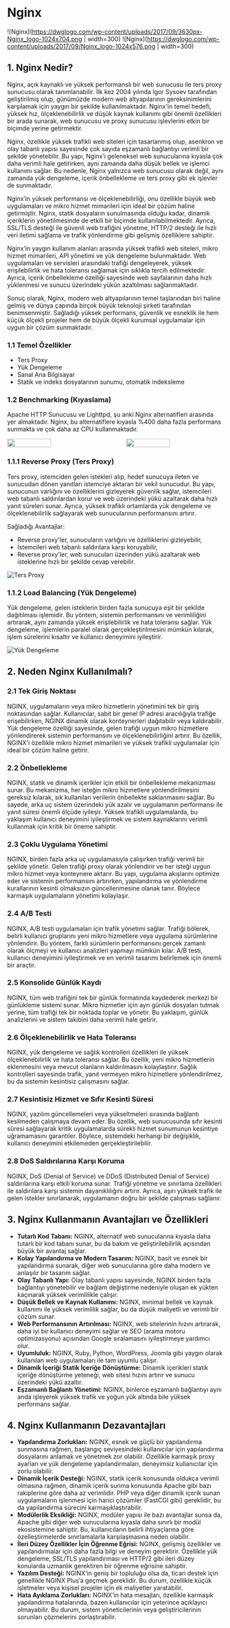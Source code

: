 
# Nginx

![Nginx](https://dwglogo.com/wp-content/uploads/2017/09/3630px-Nginx_logo-1024x704.png | width=300)
![Nginx](https://dwglogo.com/wp-content/uploads/2017/09/Nginx_logo-1024x576.png | width=300)

## 1. Nginx Nedir?

Nginx, açık kaynaklı ve yüksek performanslı bir web sunucusu ile ters proxy sunucusu olarak tanımlanabilir. İlk kez 2004 yılında Igor Sysoev tarafından geliştirilmiş olup, günümüzde modern web altyapılarının gereksinimlerini karşılamak için yaygın bir şekilde kullanılmaktadır. Nginx'in temel hedefi, yüksek hız, ölçeklenebilirlik ve düşük kaynak kullanımı gibi önemli özellikleri bir arada sunarak, web sunucusu ve proxy sunucusu işlevlerini etkin bir biçimde yerine getirmektir.

Nginx, özellikle yüksek trafikli web siteleri için tasarlanmış olup, asenkron ve olay tabanlı yapısı sayesinde çok sayıda eşzamanlı bağlantıyı verimli bir şekilde yönetebilir. Bu yapı, Nginx’i geleneksel web sunucularına kıyasla çok daha verimli hale getirirken, aynı zamanda daha düşük bellek ve işlemci kullanımı sağlar. Bu nedenle, Nginx yalnızca web sunucusu olarak değil, aynı zamanda yük dengeleme, içerik önbellekleme ve ters proxy gibi ek işlevler de sunmaktadır.

Nginx’in yüksek performansı ve ölçeklenebilirliği, onu özellikle büyük web uygulamaları ve mikro hizmet mimarileri için ideal bir çözüm haline getirmiştir. Nginx, statik dosyaların sunulmasında olduğu kadar, dinamik içeriklerin yönetilmesinde de etkili bir biçimde kullanılabilmektedir. Ayrıca, SSL/TLS desteği ile güvenli web trafiğini yönetme, HTTP/2 desteği ile hızlı veri iletimi sağlama ve trafik yönlendirme gibi gelişmiş özelliklere sahiptir.

Nginx’in yaygın kullanım alanları arasında yüksek trafikli web siteleri, mikro hizmet mimarileri, API yönetimi ve yük dengeleme bulunmaktadır. Web uygulamaları ve servisleri arasındaki trafiği dengeleyerek, yüksek erişilebilirlik ve hata toleransı sağlamak için sıklıkla tercih edilmektedir. Ayrıca, içerik önbellekleme özelliği sayesinde web sayfalarının daha hızlı yüklenmesi ve sunucu üzerindeki yükün azaltılması sağlanmaktadır.

Sonuç olarak, Nginx, modern web altyapılarının temel taşlarından biri haline gelmiş ve dünya çapında birçok büyük teknoloji şirketi tarafından benimsenmiştir. Sağladığı yüksek performans, güvenlik ve esneklik ile hem küçük ölçekli projeler hem de büyük ölçekli kurumsal uygulamalar için uygun bir çözüm sunmaktadır.

### 1.1 Temel Özellikler
- Ters Proxy
- Yük Dengeleme
- Sanal Ana Bilgisayar
- Statik ve indeks dosyalarının sunumu, otomatik indeksleme

### 1.2 Benchmarking (Kıyaslama)
Apache HTTP Sunucusu ve Lighttpd, şu anki Nginx alternatifleri arasında yer almaktadır. Nginx, bu alternatiflere kıyasla %400 daha fazla performans sunmakta ve çok daha az CPU kullanmaktadır.

<div style="display: flex; justify-content: space-between;">
  <img src="https://miro.medium.com/v2/resize:fit:640/format:webp/1*dFTC96_ZB-CYPFfBFUsSsw.jpeg" width="45%" />
  <img src="https://miro.medium.com/v2/resize:fit:640/format:webp/1*LzYYSJeF--EvjBAwwPgweg.jpeg" width="45%" />
</div>


### 1.1.1 Reverse Proxy (Ters Proxy)
Ters proxy, istemciden gelen istekleri alıp, hedef sunucuya ileten ve sunucudan dönen yanıtları istemciye aktaran bir vekil sunucudur. Bu yapı, sunucunun varlığını ve özelliklerini gizleyerek güvenlik sağlar, istemcileri web tabanlı saldırılardan korur ve web üzerindeki yükü azaltarak daha hızlı yanıt süreleri sunar. Ayrıca, yüksek trafikli ortamlarda yük dengeleme ve ölçeklenebilirlik sağlayarak web sunucularının performansını artırır.

Sağladığı Avantajlar:
- Reverse proxy'ler, sunucuların varlığını ve özelliklerini gizleyebilir,
- İstemcileri web tabanlı saldırılara karşı koruyabilir,
- Reverse proxy'ler, web sunucuları üzerinden yükü azaltarak web isteklerine hızlı bir şekilde cevap verebilir.

![Ters Proxy](https://miro.medium.com/v2/resize:fit:750/format:webp/1*DJBLIoHFLDH8Aged532YfA.png)

### 1.1.2 Load Balancing (Yük Dengeleme)
Yük dengeleme, gelen isteklerin birden fazla sunucuya eşit bir şekilde dağıtılması işlemidir. Bu yöntem, sistemin performansını ve verimliliğini artırarak, aynı zamanda yüksek erişilebilirlik ve hata toleransı sağlar. Yük dengeleme, işlemlerin paralel olarak gerçekleştirilmesini mümkün kılarak, işlem sürelerini kısaltır ve kullanıcı deneyimini iyileştirir.

![Yük Dengeleme](https://miro.medium.com/v2/resize:fit:1400/format:webp/1*fruOlA7WzZmkrkiCmBf_5Q.png)

## 2. Neden Nginx Kullanılmalı?

### 2.1 Tek Giriş Noktası
NGINX, uygulamaların veya mikro hizmetlerin yönetimini tek bir giriş noktasından sağlar. Kullanıcılar, sabit bir genel IP adresi aracılığıyla trafiğe erişebilirken, NGINX dinamik olarak konteynerleri dağıtabilir veya kaldırabilir. Yük dengeleme özelliği sayesinde, gelen trafiği uygun mikro hizmetlere yönlendirerek sistemin performansını ve ölçeklenebilirliğini artırır. Bu özellik, NGINX'i özellikle mikro hizmet mimarileri ve yüksek trafikli uygulamalar için ideal bir çözüm haline getirir.

### 2.2 Önbellekleme
NGINX, statik ve dinamik içerikler için etkili bir önbellekleme mekanizması sunar. Bu mekanizma, her isteğin mikro hizmetlere yönlendirilmesini gereksiz kılarak, sık kullanılan verilerin önbellekte saklanmasını sağlar. Bu sayede, arka uç sistem üzerindeki yük azalır ve uygulamanın performansı ile yanıt süresi önemli ölçüde iyileşir. Yüksek trafikli uygulamalarda, bu yaklaşım kullanıcı deneyimini iyileştirmek ve sistem kaynaklarını verimli kullanmak için kritik bir öneme sahiptir.

### 2.3 Çoklu Uygulama Yönetimi
NGINX, birden fazla arka uç uygulamasıyla çalışırken trafiği verimli bir şekilde yönetir. Gelen trafiği proxy olarak yönlendirir ve her isteği uygun mikro hizmet veya konteynere aktarır. Bu yapı, uygulama akışlarını optimize eder ve sistemin performansını artırırken, yapılandırma ve yönlendirme kurallarının kesinti olmaksızın güncellenmesine olanak tanır. Böylece karmaşık uygulamaların yönetimi kolaylaşır.

### 2.4 A/B Testi
NGINX, A/B testi uygulamaları için trafik yönetimi sağlar. Trafiği bölerek, belirli kullanıcı gruplarını yeni mikro hizmetlere veya uygulama sürümlerine yönlendirir. Bu yöntem, farklı sürümlerin performansını gerçek zamanlı olarak ölçmeyi ve kullanıcı analizleri yapmayı mümkün kılar. A/B testi, kullanıcı deneyimini iyileştirmek ve en verimli tasarımı belirlemek için önemli bir araçtır.

### 2.5 Konsolide Günlük Kaydı
NGINX, tüm web trafiğini tek bir günlük formatında kaydederek merkezi bir günlükleme sistemi sunar. Mikro hizmetler için ayrı günlük dosyaları tutmak yerine, tüm trafiği tek bir noktada toplar ve yönetir. Bu yaklaşım, günlük analizlerini ve sistem takibini daha verimli hale getirir.

### 2.6 Ölçeklenebilirlik ve Hata Toleransı
NGINX, yük dengeleme ve sağlık kontrolleri özellikleri ile yüksek ölçeklenebilirlik ve hata toleransı sağlar. Bu özellik, yeni mikro hizmetlerin eklenmesini veya mevcut olanların kaldırılmasını kolaylaştırır. Sağlık kontrolleri sayesinde trafik, yanıt vermeyen mikro hizmetlere yönlendirilmez, bu da sistemin kesintisiz çalışmasını sağlar.

### 2.7 Kesintisiz Hizmet ve Sıfır Kesinti Süresi
NGINX, yazılım güncellemeleri veya yükseltmeleri sırasında bağlantı kesilmeden çalışmaya devam eder. Bu özellik, web sunucusunda sıfır kesinti süresi sağlayarak kritik uygulamalarda sürekli hizmet sunumunun kesintiye uğramamasını garantiler. Böylece, sistemdeki herhangi bir değişiklik, kullanıcı deneyimini etkilemeden gerçekleştirilebilir.

### 2.8 DoS Saldırılarına Karşı Koruma
NGINX, DoS (Denial of Service) ve DDoS (Distributed Denial of Service) saldırılarına karşı etkili koruma sunar. Trafiği yönetme ve sınırlama özellikleri ile saldırılara karşı sistemin dayanıklılığını artırır. Ayrıca, aşırı yüksek trafik ile gelen istekler sınırlanarak, uygulamanın doğru bir şekilde çalışması sağlanır.

## 3. Nginx Kullanmanın Avantajları ve Özellikleri
- **Tutarlı Kod Tabanı:** NGINX, alternatif web sunucularına kıyasla daha tutarlı bir kod tabanı sunar, bu da bakım ve geliştirilebilirlik açısından büyük bir avantaj sağlar.
- **Kolay Yapılandırma ve Modern Tasarım:** NGINX, basit ve esnek bir yapılandırma sunarak, diğer web sunucularına göre daha modern ve anlaşılır bir tasarım sağlar.
- **Olay Tabanlı Yapı:** Olay tabanlı yapısı sayesinde, NGINX birden fazla bağlantıyı yönetebilir ve bağlam değiştirme nedeniyle oluşan ek yükten kaçınarak yüksek verimlilikle çalışır.
- **Düşük Bellek ve Kaynak Kullanımı:** NGINX, minimal bellek ve kaynak kullanımı ile yüksek verimlilik sağlar, bu da düşük maliyetli ve verimli bir çözüm sunar.
- **Web Performansının Artırılması:** NGINX, web sitelerinin hızını artırarak, daha iyi bir kullanıcı deneyimi sağlar ve SEO (arama motoru optimizasyonu) açısından Google sıralamasını iyileştirmeye yardımcı olur.
- **Uyumluluk:** NGINX, Ruby, Python, WordPress, Joomla gibi yaygın olarak kullanılan web uygulamaları ile tam uyumlu çalışır.
- **Dinamik İçeriği Statik İçeriğe Dönüştürme:** Dinamik içerikleri statik içeriğe dönüştürme yeteneği, web sitesi hızını artırır ve sunucu üzerindeki yükü azaltır.
- **Eşzamanlı Bağlantı Yönetimi:** NGINX, binlerce eşzamanlı bağlantıyı aynı anda işleyerek yüksek trafik ve yoğun yük altında bile yüksek performans sağlar.

## 4. Nginx Kullanmanın Dezavantajları
- **Yapılandırma Zorlukları:** NGINX, esnek ve güçlü bir yapılandırma sunmasına rağmen, başlangıç seviyesindeki kullanıcılar için yapılandırma dosyalarını anlamak ve yönetmek zor olabilir. Özellikle karmaşık proxy ayarları ve yük dengeleme yapılandırmaları, deneyimsiz kullanıcılar için zorlu olabilir.
- **Dinamik İçerik Desteği:** NGINX, statik içerik konusunda oldukça verimli olmasına rağmen, dinamik içerik sunma konusunda Apache gibi bazı rakiplerine göre daha az verimlidir. PHP veya diğer dinamik içerik sunan uygulamaların işlenmesi için harici çözümler (FastCGI gibi) gereklidir, bu da yapılandırma sürecini karmaşıklaştırabilir.
- **Modülerlik Eksikliği:** NGINX, modüler yapısı ile bazı avantajlar sunsa da, Apache gibi diğer web sunucularına kıyasla daha sınırlı bir modül ekosistemine sahiptir. Bu, kullanıcıların belirli ihtiyaçlarına göre özelleştirmelerde sınırlamalarla karşılaşmasına neden olabilir.
- **İleri Düzey Özellikler İçin Öğrenme Eğrisi:** NGINX, gelişmiş özellikler ve yapılandırmalar için daha fazla bilgi ve deneyim gerektirir. Özellikle yük dengeleme, SSL/TLS yapılandırması ve HTTP/2 gibi ileri düzey konularda uzmanlık gerektiren bir öğrenme eğrisine sahiptir.
- **Yazılım Desteği:** NGINX’in geniş bir topluluğu olsa da, ticari destek için genellikle NGINX Plus’a geçmek gereklidir. Bu durum, özellikle küçük işletmeler veya kişisel projeler için ek maliyetler yaratabilir.
- **Hata Ayıklama Zorlukları:** NGINX’in hata mesajları, özellikle karmaşık yapılandırma hatalarında, bazen kullanıcılar için yeterince açıklayıcı olmayabilir. Bu durum, sistem yöneticilerinin veya geliştiricilerinin sorunları çözmelerini zorlaştırabilir.
